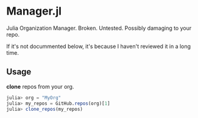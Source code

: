 # Manager.jl

Julia Organization Manager. Broken. Untested. Possibly damaging to your repo.

If it's not docummented below, it's because I haven't reviewed it in a long time.

## Usage

**clone** repos from your org.

```julia
julia> org = "MyOrg"
julia> my_repos = GitHub.repos(org)[1]
julia> clone_repos(my_repos)
```